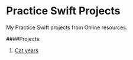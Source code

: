 Practice Swift Projects
=================

My Practice Swift projects from Online resources.

####Projects: 
 1. [Cat years](https://github.com/prakashn27/my-Swift_Projects/tree/master/CatYears)


